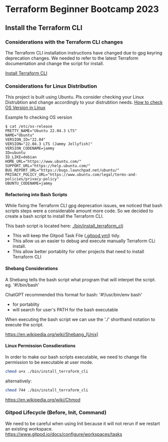 # Terraform Beginner Bootcamp 2023

## Install the Terraform CLI

### Considerations with the Terraform CLI changes
The Terraform CLI installation instructions have changed due to gpg keyring deprecation changes.
We needed to refer to the latest Terraform documentation and change the script for install.

[Install Terraform CLI](https://developer.hashicorp.com/terraform/tutorials/aws-get-started/install-cli)

### Considerations for Linux Distribution
This project is built using Ubuntu.
Pls consider checking your Linux Distrubtion and change accordingly to your distrubtion needs.
[How to check OS Version in Linux](https://www.cyberciti.biz/faq/how-to-check-os-version-in-linux-command-line/)

Example fo checking OS version
```
$ cat /etc/os-release
PRETTY_NAME="Ubuntu 22.04.3 LTS"
NAME="Ubuntu"
VERSION_ID="22.04"
VERSION="22.04.3 LTS (Jammy Jellyfish)"
VERSION_CODENAME=jammy
ID=ubuntu
ID_LIKE=debian
HOME_URL="https://www.ubuntu.com/"
SUPPORT_URL="https://help.ubuntu.com/"
BUG_REPORT_URL="https://bugs.launchpad.net/ubuntu/"
PRIVACY_POLICY_URL="https://www.ubuntu.com/legal/terms-and-policies/privacy-policy"
UBUNTU_CODENAME=jammy
```

#### Refactoring into Bash Scripts

While fixing the Terraform CLI gpg deprecation issues, we noticed that bash scripts steps were a considerable amount more code. So we decided to create a bash script to install the Terraform CLI.

This bash script is located here: [./bin/install_terraform_cli](./bin/install_terraform_cli)
- This will keep the Gitpod Task File ([.gitpod.yml](.gitpod.yml)) tidy.
- This allow us an easier to debug and execute manually Terraform CLi install.
- This allow better portablity for other projects that need to install Terraform CLI

#### Shebang Considerations
A Shebang tells the bash script what program that will interpet the script. eg. '#!/bin/bash'

ChatGPT recommended this format for bash: '#!/usr/bin/env bash'
- for portablity 
- will search for user's PATH for the bash executable

When executing the bash script we can use the './' shorthand notation to execute the script.

https://en.wikipedia.org/wiki/Shebang_(Unix)


#### Linux Permission Consdierations

In order to make our bash scripts executable, we need to change file permission to be executable at user mode.

```sh
chmod u+x ./bin/install_terraform_cli
```
alternatively:

```sh
chmod 744 ./bin/install_terraform_cli
```
https://en.wikipedia.org/wiki/Chmod


### Gitpod Lifecycle (Before, Init, Command)

We need to be careful when using Init because it will not rerun if we restart an existing workspace.
https://www.gitpod.io/docs/configure/workspaces/tasks

